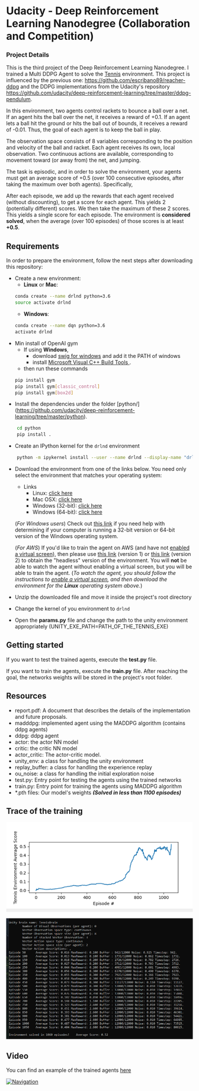# Udacity - Deep Reinforcement Learning Nanodegree (Collaboration and Competition)

### Project Details

This is the third project of the Deep Reinforcement Learning Nanodegree. I trained a Multi DDPG Agent to solve the [Tennis](https://github.com/Unity-Technologies/ml-agents/blob/master/docs/Learning-Environment-Examples.md#Tennis) environment.  This project is influenced by the previous one: https://github.com/escribano89/reacher-ddpg and the DDPG implementations from the Udacity's repository https://github.com/udacity/deep-reinforcement-learning/tree/master/ddpg-pendulum.

In this environment, two agents control rackets to bounce a ball over a net. If an agent hits the ball over the net, it receives a reward of +0.1. If an agent lets a ball hit the ground or hits the ball out of bounds, it receives a reward of -0.01. Thus, the goal of each agent is to keep the ball in play.

The observation space consists of 8 variables corresponding to the position and velocity of the ball and racket. Each agent receives its own, local observation. Two continuous actions are available, corresponding to movement toward (or away from) the net, and jumping.

The task is episodic, and in order to solve the environment, your agents must get an average score of +0.5 (over 100 consecutive episodes, after taking the maximum over both agents). Specifically,

After each episode, we add up the rewards that each agent received (without discounting), to get a score for each agent. This yields 2 (potentially different) scores. We then take the maximum of these 2 scores.
This yields a single score for each episode.
The environment is **considered solved**, when the average (over 100 episodes) of those scores is at least **+0.5**.

## Requirements
In order to prepare the environment, follow the next steps after downloading this repository:
* Create a new environment:
	* __Linux__ or __Mac__: 
	```bash
	conda create --name drlnd python=3.6
	source activate drlnd
	```
	* __Windows__: 
	```bash
	conda create --name dqn python=3.6 
	activate drlnd
	```
* Min install of OpenAI gym
	* If using __Windows__, 
		* download [swig for windows](http://www.swig.org/Doc1.3/Windows.html) and add it the PATH of windows
		* install [ Microsoft Visual C++ Build Tools ](https://visualstudio.microsoft.com/es/downloads/).
	* then run these commands
	```bash
	pip install gym
	pip install gym[classic_control]
	pip install gym[box2d]
	```
* Install the dependencies under the folder [python/] (https://github.com/udacity/deep-reinforcement-learning/tree/master/python).
```bash
	cd python
	pip install .
```
* Create an IPython kernel for the `drlnd` environment
```bash
	python -m ipykernel install --user --name drlnd --display-name "drlnd"
```

* Download the environment from one of the links below.  You need only select the environment that matches your operating system:
     - Links
        - Linux: [click here](https://s3-us-west-1.amazonaws.com/udacity-drlnd/P3/Tennis/Tennis_Linux.zip)
        - Mac OSX: [click here](https://s3-us-west-1.amazonaws.com/udacity-drlnd/P3/Tennis/Tennis.app.zip)
        - Windows (32-bit): [click here](https://s3-us-west-1.amazonaws.com/udacity-drlnd/P3/Tennis/Tennis_Windows_x86.zip)
        - Windows (64-bit): [click here](https://s3-us-west-1.amazonaws.com/udacity-drlnd/P3/Tennis/Tennis_Windows_x86_64.zip)

    (_For Windows users_) Check out [this link](https://support.microsoft.com/en-us/help/827218/how-to-determine-whether-a-computer-is-running-a-32-bit-version-or-64) if you need help with determining if your computer is running a 32-bit version or 64-bit version of the Windows operating system.

    (_For AWS_) If you'd like to train the agent on AWS (and have not [enabled a virtual screen](https://github.com/Unity-Technologies/ml-agents/blob/master/docs/Training-on-Amazon-Web-Service.md)), then please use [this link](https://s3-us-west-1.amazonaws.com/udacity-drlnd/P2/Reacher/one_agent/Reacher_Linux_NoVis.zip) (version 1) or [this link](https://s3-us-west-1.amazonaws.com/udacity-drlnd/P2/Reacher/Reacher_Linux_NoVis.zip) (version 2) to obtain the "headless" version of the environment.  You will **not** be able to watch the agent without enabling a virtual screen, but you will be able to train the agent.  (_To watch the agent, you should follow the instructions to [enable a virtual screen](https://github.com/Unity-Technologies/ml-agents/blob/master/docs/Training-on-Amazon-Web-Service.md), and then download the environment for the **Linux** operating system above._)

* Unzip the downloaded file and move it inside the project's root directory
* Change the kernel of you environment to `drlnd`
* Open the **params.py** file and change the path to the unity environment appropriately (UNITY_EXE_PATH=PATH_OF_THE_TENNIS_EXE)

## Getting started

If you want to test the trained agents, execute the **test.py** file. 

If you want to train the agents, execute the **train.py** file. After reaching the goal, the networks weights will be stored in the project's root folder.


## Resources

* report.pdf: A document that describes the details of the implementation and future proposals.
* madddpg: implemented agent using the MADDPG algorithm (contains ddpg agents)
* ddpg: ddpg agent
* actor: the actor NN model
* critic: the critic NN model
* actor_critic: The actor-critic model.
* unity_env: a class for handling the unity environment
* replay_buffer: a class for handling the experience replay
* ou_noise: a class for handling the initial exploration noise
* test.py: Entry point for testing the agents using the trained networks
* train.py: Entry point for training the agents using MADDPG algorithm
* *.pth files: Our model's weights ***(Solved in less than 1100 episodes)***

## Trace of the training

![Training](https://github.com/escribano89/tennis-maddpg/blob/main/score.PNG)

![Training](https://github.com/escribano89/tennis-maddpg/blob/main/trace.PNG)

## Video

You can find an example of the trained agents [here](https://youtu.be/ii6CPP9cpIM)

[![Navigation](https://img.youtube.com/vi/ii6CPP9cpIM/0.jpg)](https://youtu.be/ii6CPP9cpIM)
